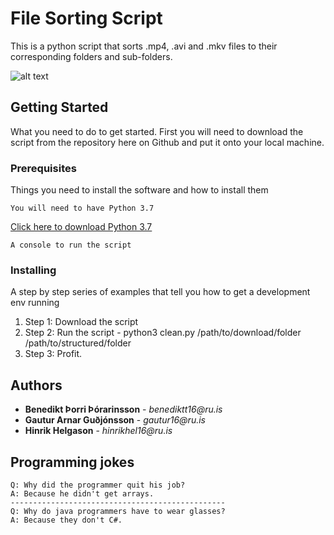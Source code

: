# File Sorting Script

This is a python script that sorts .mp4, .avi and .mkv files to their corresponding folders and sub-folders.

![alt text](https://www.google.com/url?sa=i&source=images&cd=&cad=rja&uact=8&ved=2ahUKEwj8_fj5oKXfAhXDzIUKHZ6nCNgQjRx6BAgBEAU&url=https%3A%2F%2Fcommons.wikimedia.org%2Fwiki%2FFile%3APython-logo-notext.svg&psig=AOvVaw0I8Ji_NkVfMwhlK1aXamcv&ust=1545080874344653)

## Getting Started

What you need to do to get started. First you will need to download the script from the repository here on Github and put it onto your local machine.

### Prerequisites

Things you need to install the software and how to install them

```
You will need to have Python 3.7
```
[Click here to download Python 3.7](https://www.python.org/downloads/)
```
A console to run the script
```

### Installing

A step by step series of examples that tell you how to get a development env running

1. Step 1: Download the script
2. Step 2: Run the script - python3 clean.py /path/to/download/folder /path/to/structured/folder
3. Step 3: Profit.

## Authors

* **Benedikt Þorri Þórarinsson** - _benediktt16@ru.is_
* **Gautur Arnar Guðjónsson** - _gautur16@ru.is_
* **Hinrik Helgason** - _hinrikhel16@ru.is_

## Programming jokes

```
Q: Why did the programmer quit his job?
A: Because he didn't get arrays.
------------------------------------------------
Q: Why do java programmers have to wear glasses?
A: Because they don't C#.
```